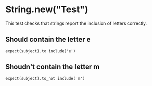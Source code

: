 # String.new("Test")

This test checks that strings report the inclusion of letters correctly.

## Should contain the letter e

	expect(subject).to include('e')

## Shoudn't contain the letter m

	expect(subject).to_not include('m')
